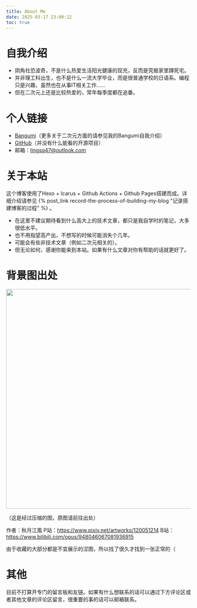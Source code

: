 ```yaml
---
title: About Me
date: 2025-03-17 23:00:12
toc: true
---
```


# 自我介绍

- 阴角社恐波奇，不是什么热爱生活阳光健康的现充，反而是究极家里蹲死宅。
- 并非理工科出生，也不是什么一流大学毕业，而是很普通学校的日语系。编程只是兴趣，虽然也在从事IT相关工作……
- 但在二次元上还是比较热爱的，常年每季度都在追番。

# 个人链接

- [Bangumi](https://bangumi.tv/user/477479)（更多关于二次元方面的请参见我的Bangumi自我介绍）
- [GitHub](https://github.com/Decmoe47)（并没有什么能看的开源项目）
- 邮箱：[lingsq47@outlook.com](mailto:lingsq47@outlook.com)

# 关于本站

这个博客使用了Hexo + Icarus + Github Actions + Github Pages搭建而成。详细介绍请参见 {% post_link record-the-process-of-building-my-blog "记录搭建博客的过程" %} 。

- 在这里不建议期待看到什么高大上的技术文章，都只是我自学时的笔记，大多很低水平。
- 也不用指望高产出，不想写的时候可能消失个几年。
- 可能会有些非技术文章（例如二次元相关的）。
- 但无论如何，感谢你能来到本站。如果有什么文章对你有帮助的话就更好了。

# 背景图出处

<img src="../img/background.jpg" alt="" width="600">

（这是经过压缩的图，原图请前往出处）

作者：秋月江風
P站：https://www.pixiv.net/artworks/120051214
B站：https://www.bilibili.com/opus/948046067081936915

由于收藏的大部分都是不宜展示的涩图，所以找了很久才找到一张正常的（

# 其他

目前不打算开专门的留言板和友链。如果有什么想联系的话可以通过下方评论区或者其他文章的评论区留言，很重要的事的话可以邮箱联系。
